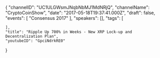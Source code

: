 {
    "channelID": "UC1ULGWsmJNqbNbMJ1MdNRjQ",
    "channelName": "CryptoCoinShow",
    "date": "2017-05-18T19:37:41.000Z",
    "draft": false,
    "events": [
        "Consensus 2017"
    ],
    "speakers": [],
    "tags": [

    ],
    "title": "Ripple Up 700% in Weeks - New XRP Lock-up and Decentralization Plan",
    "youtubeID": "GpciNdrkRE0"
}
